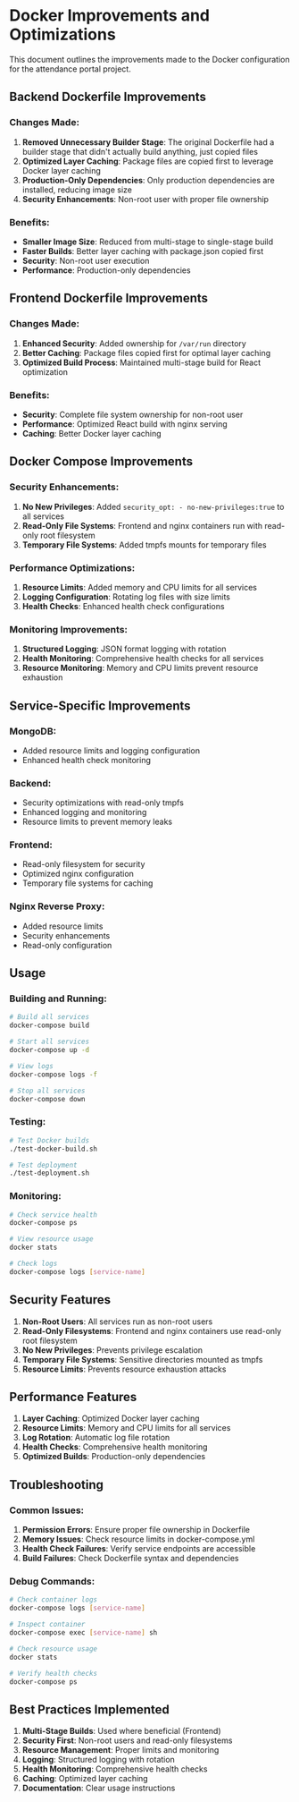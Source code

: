 # Docker Improvements and Optimizations

This document outlines the improvements made to the Docker configuration for the attendance portal project.

## Backend Dockerfile Improvements

### Changes Made:
1. **Removed Unnecessary Builder Stage**: The original Dockerfile had a builder stage that didn't actually build anything, just copied files
2. **Optimized Layer Caching**: Package files are copied first to leverage Docker layer caching
3. **Production-Only Dependencies**: Only production dependencies are installed, reducing image size
4. **Security Enhancements**: Non-root user with proper file ownership

### Benefits:
- **Smaller Image Size**: Reduced from multi-stage to single-stage build
- **Faster Builds**: Better layer caching with package.json copied first
- **Security**: Non-root user execution
- **Performance**: Production-only dependencies

## Frontend Dockerfile Improvements

### Changes Made:
1. **Enhanced Security**: Added ownership for `/var/run` directory
2. **Better Caching**: Package files copied first for optimal layer caching
3. **Optimized Build Process**: Maintained multi-stage build for React optimization

### Benefits:
- **Security**: Complete file system ownership for non-root user
- **Performance**: Optimized React build with nginx serving
- **Caching**: Better Docker layer caching

## Docker Compose Improvements

### Security Enhancements:
1. **No New Privileges**: Added `security_opt: - no-new-privileges:true` to all services
2. **Read-Only File Systems**: Frontend and nginx containers run with read-only root filesystem
3. **Temporary File Systems**: Added tmpfs mounts for temporary files

### Performance Optimizations:
1. **Resource Limits**: Added memory and CPU limits for all services
2. **Logging Configuration**: Rotating log files with size limits
3. **Health Checks**: Enhanced health check configurations

### Monitoring Improvements:
1. **Structured Logging**: JSON format logging with rotation
2. **Health Monitoring**: Comprehensive health checks for all services
3. **Resource Monitoring**: Memory and CPU limits prevent resource exhaustion

## Service-Specific Improvements

### MongoDB:
- Added resource limits and logging configuration
- Enhanced health check monitoring

### Backend:
- Security optimizations with read-only tmpfs
- Enhanced logging and monitoring
- Resource limits to prevent memory leaks

### Frontend:
- Read-only filesystem for security
- Optimized nginx configuration
- Temporary file systems for caching

### Nginx Reverse Proxy:
- Added resource limits
- Security enhancements
- Read-only configuration

## Usage

### Building and Running:
```bash
# Build all services
docker-compose build

# Start all services
docker-compose up -d

# View logs
docker-compose logs -f

# Stop all services
docker-compose down
```

### Testing:
```bash
# Test Docker builds
./test-docker-build.sh

# Test deployment
./test-deployment.sh
```

### Monitoring:
```bash
# Check service health
docker-compose ps

# View resource usage
docker stats

# Check logs
docker-compose logs [service-name]
```

## Security Features

1. **Non-Root Users**: All services run as non-root users
2. **Read-Only Filesystems**: Frontend and nginx containers use read-only root filesystem
3. **No New Privileges**: Prevents privilege escalation
4. **Temporary File Systems**: Sensitive directories mounted as tmpfs
5. **Resource Limits**: Prevents resource exhaustion attacks

## Performance Features

1. **Layer Caching**: Optimized Docker layer caching
2. **Resource Limits**: Memory and CPU limits for all services
3. **Log Rotation**: Automatic log file rotation
4. **Health Checks**: Comprehensive health monitoring
5. **Optimized Builds**: Production-only dependencies

## Troubleshooting

### Common Issues:
1. **Permission Errors**: Ensure proper file ownership in Dockerfile
2. **Memory Issues**: Check resource limits in docker-compose.yml
3. **Health Check Failures**: Verify service endpoints are accessible
4. **Build Failures**: Check Dockerfile syntax and dependencies

### Debug Commands:
```bash
# Check container logs
docker-compose logs [service-name]

# Inspect container
docker-compose exec [service-name] sh

# Check resource usage
docker stats

# Verify health checks
docker-compose ps
```

## Best Practices Implemented

1. **Multi-Stage Builds**: Used where beneficial (Frontend)
2. **Security First**: Non-root users and read-only filesystems
3. **Resource Management**: Proper limits and monitoring
4. **Logging**: Structured logging with rotation
5. **Health Monitoring**: Comprehensive health checks
6. **Caching**: Optimized layer caching
7. **Documentation**: Clear usage instructions
